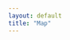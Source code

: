 ```yaml
---
layout: default
title: "Map"
---
```

<link rel="stylesheet" href="{{ "/assets/css/leaflet.css" | relative_url }}">
<script src="{{ "/assets/js/leaflet.js" | relative_url }}"></script>
<script>
// Annoying hack to prevent map overlap due to the top bar on Android
function fixHeight() {
	document.documentElement.style.setProperty("--dvh", `${window.innerHeight}px`);
}
window.addEventListener("resize", fixHeight);
fixHeight();
</script>

<div id="map" class="w-100 h-100" style="height: 100vh; height: calc(var(--dvh) - 3.5rem);"></div>

<script>
const map = L.map("map", {
	crs: L.CRS.Simple,
	attributionControl: false,
	minZoom: -2,
	maxZoom: 3,
	wheelPxPerZoomLevel: 120,
	zoomSnap: 0,
	zoomDelta: 0.25
});

const padding = 2000;
const bounds = [[0,0], [860, 1000]];
const maxBounds = [[bounds[0][0] - padding, bounds[0][1] - padding], [bounds[1][0] + padding, bounds[1][1] + padding]];

const image = L.imageOverlay("/assets/images/map/Studio_Map.svg", bounds).addTo(map);
map.setMaxBounds(maxBounds);
map.fitBounds(bounds);
</script>
